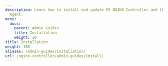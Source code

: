 ```yaml
---
description: Learn how to install and update F5 NGINX Controller and the NGINX Controller
  Agent.
menu:
  docs:
    parent: Admin Guides
    title: Installation
    weight: 10
title: Installation
weight: 100
aliases: /admin-guides/installation/
url: /nginx-controller/admin-guides/install/
---
```

